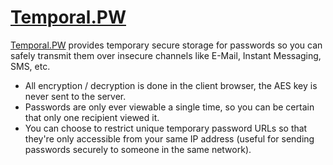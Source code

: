 # [Temporal.PW]

[Temporal.PW] provides temporary secure storage for passwords so you can safely transmit them over insecure channels like E-Mail, Instant Messaging, SMS, etc.
  - All encryption / decryption is done in the client browser, the AES key is never sent to the server.
  - Passwords are only ever viewable a single time, so you can be certain that only one recipient viewed it.
  - You can choose to restrict unique temporary password URLs so that they're only accessible from your same IP address (useful for sending passwords securely to someone in the same network).


[Temporal.PW]: <https://Temporal.PW/>
[PyCrypto]: https://www.dlitz.net/software/pycrypto/
